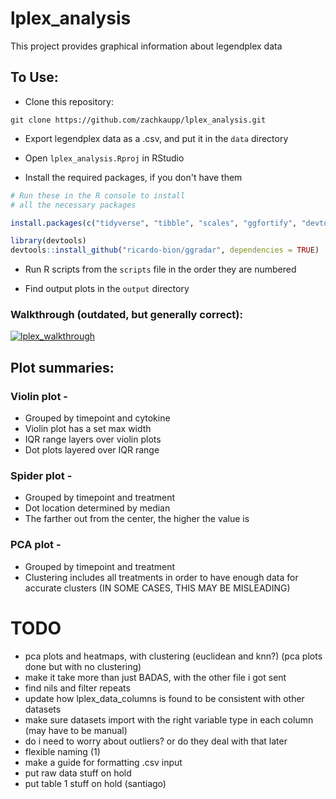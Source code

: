 # lplex_analysis

This project provides graphical information about legendplex data

## To Use:

- Clone this repository:
```
git clone https://github.com/zachkaupp/lplex_analysis.git
```

- Export legendplex data as a .csv, and put it in the `data` directory

- Open `lplex_analysis.Rproj` in RStudio

- Install the required packages, if you don't have them
```r
# Run these in the R console to install
# all the necessary packages

install.packages(c("tidyverse", "tibble", "scales", "ggfortify", "devtools", "cluster", "crayon"))

library(devtools)
devtools::install_github("ricardo-bion/ggradar", dependencies = TRUE)
```

- Run R scripts from the `scripts` file in the order they are numbered

- Find output plots in the `output` directory

### Walkthrough (outdated, but generally correct):
[![lplex_walkthrough](http://img.youtube.com/vi/Aqx3z4Fg1aw/0.jpg)](http://www.youtube.com/watch?v=Aqx3z4Fg1aw)

## Plot summaries:
### Violin plot -
- Grouped by timepoint and cytokine
- Violin plot has a set max width
- IQR range layers over violin plots
- Dot plots layered over IQR range

### Spider plot -
- Grouped by timepoint and treatment
- Dot location determined by median
- The farther out from the center, the higher the value is

### PCA plot -
- Grouped by timepoint and treatment
- Clustering includes all treatments in order to have enough data for accurate clusters (IN SOME CASES, THIS MAY BE MISLEADING)

# TODO
- pca plots and heatmaps, with clustering (euclidean and knn?) (pca plots done but with no clustering)
- make it take more than just BADAS, with the other file i got sent
- find nils and filter repeats
- update how lplex_data_columns is found to be consistent with other datasets
- make sure datasets import with the right variable type in each column (may have to be manual)
- do i need to worry about outliers? or do they deal with that later
- flexible naming (1)
- make a guide for formatting .csv input
- put raw data stuff on hold
- put table 1 stuff on hold (santiago)
